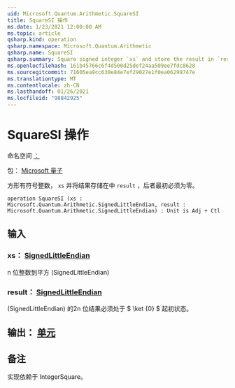 ```yaml
---
uid: Microsoft.Quantum.Arithmetic.SquareSI
title: SquareSI 操作
ms.date: 1/23/2021 12:00:00 AM
ms.topic: article
qsharp.kind: operation
qsharp.namespace: Microsoft.Quantum.Arithmetic
qsharp.name: SquareSI
qsharp.summary: Square signed integer `xs` and store the result in `result`, which must be zero initially.
ms.openlocfilehash: 161b45766c6f4d500d25def24aa509ee7fdc8628
ms.sourcegitcommit: 71605ea9cc630e84e7ef29027e1f0ea06299747e
ms.translationtype: MT
ms.contentlocale: zh-CN
ms.lasthandoff: 01/26/2021
ms.locfileid: "98842925"
---
```

# <a name="squaresi-operation"></a>SquareSI 操作

命名空间 [：](xref:Microsoft.Quantum.Arithmetic)

包： [Microsoft 量子](https://nuget.org/packages/Microsoft.Quantum.Numerics)


方形有符号整数， `xs` 并将结果存储在中 `result` ，后者最初必须为零。

```qsharp
operation SquareSI (xs : Microsoft.Quantum.Arithmetic.SignedLittleEndian, result : Microsoft.Quantum.Arithmetic.SignedLittleEndian) : Unit is Adj + Ctl
```


## <a name="input"></a>输入

### <a name="xs--signedlittleendian"></a>xs： [SignedLittleEndian](xref:Microsoft.Quantum.Arithmetic.SignedLittleEndian)

n 位整数到平方 (SignedLittleEndian) 


### <a name="result--signedlittleendian"></a>result： [SignedLittleEndian](xref:Microsoft.Quantum.Arithmetic.SignedLittleEndian)

 (SignedLittleEndian) 的2n 位结果必须处于 $ \ket {0} $ 起初状态。



## <a name="output--unit"></a>输出： [单元](xref:microsoft.quantum.lang-ref.unit)



## <a name="remarks"></a>备注

实现依赖于 IntegerSquare。